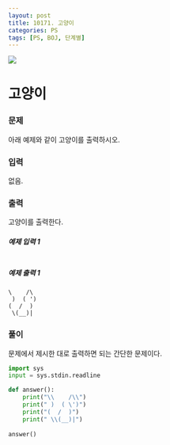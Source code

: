 ```yaml
---
layout: post
title: 10171. 고양이
categories: PS
tags: [PS, BOJ, 단계별]
---
```


<img src="https://onlinejudgeimages.s3-ap-northeast-1.amazonaws.com/images/boj-og.png" />

# 고양이

### 문제

아래 예제와 같이 고양이를 출력하시오.

### 입력

없음.

### 출력

고양이를 출력한다.

##### 예제 입력 1

```

```

##### 예제 출력 1

```
\    /\
 )  ( ')
(  /  )
 \(__)|
```

### 풀이

문제에서 제시한 대로 출력하면 되는 간단한 문제이다.

```python
import sys
input = sys.stdin.readline

def answer():
    print("\\    /\\")
    print(" )  ( \')")
    print("(  /  )")
    print(" \\(__)|")
          
answer()

```
